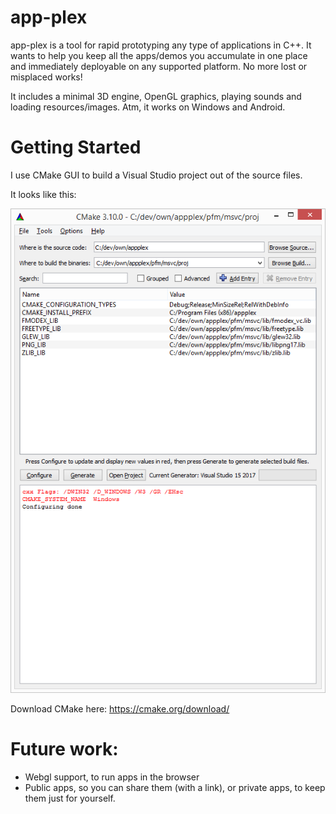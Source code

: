 # app-plex

app-plex is a tool for rapid prototyping any type of applications in C++.
It wants to help you keep all the apps/demos you accumulate in one place and immediately deployable on any supported platform. No more lost or misplaced works!


It includes a minimal 3D engine, OpenGL graphics, playing sounds and loading resources/images.
Atm, it works on Windows and Android.


# Getting Started

I use CMake GUI to build a Visual Studio project out of the source files.

It looks like this:

![CMake params](cmake-ss.png?raw=true "CMake params")

Download CMake here:
https://cmake.org/download/


# Future work:

- Webgl support, to run apps in the browser
- Public apps, so you can share them (with a link), or private apps, to keep them just for yourself.
